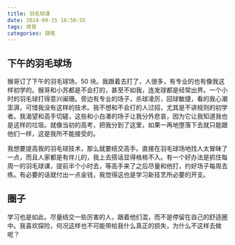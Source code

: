 ```yaml
---
title: 羽毛球课
date: 2024-09-15 16:50:55
tags: 体育
categories: 随笔
---
```


## 下午的羽毛球场

猴哥订了下午的羽毛球场，50 块。我跟着去打了，人很多，有专业的也有像我这样初学的。猴哥和小苏都是不会打的，甚至不如我，连发球都是经常出界。一个小时的羽毛球打得意兴阑珊。旁边有专业的场子，杀球凌厉，回球敏捷，看的我心潮澎湃，可惜我没有这样的技术。我不想和不会打的人过招，尤其是不讲规则的初学者。我渴望和高手切磋，这些和小白凑的场子让我分外悲哀，因为它让我知道我也是这样的垃圾。就像当初的高考，把我分到了这里，如果一再地堕落下去就只能跟他们一样，这是我所不能接受的。

我想要提高我的羽毛球技术，那么就要结交高手。直接在羽毛球场地找人太冒昧了一点，而且人家都是有伴儿的，我上去搭话显得格格不入。有一个好办法是抓住每周一的羽毛球课，提前半个小时去，等高手来了之后尽量和他打，约好场子每周去练。有必要的话就付出一点金钱，我觉得这也是学习新技艺所必要的开支。

## 圈子

学习也是如此。尽量结交一些厉害的人，跟着他们混，而不是停留在自己的舒适圈中。我喜欢探险，何况这样也不可能带给我什么真正的损失，为什么不这样去做呢？